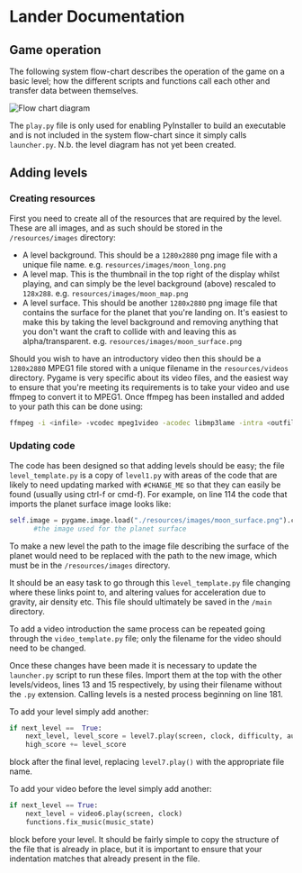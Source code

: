 # Lander Documentation

## Game operation

The following system flow-chart describes the operation of the game on a basic
level; how the different scripts and functions call each other and transfer
data between themselves.

![Flow chart diagram](https://lh3.googleusercontent.com/Brt920IhSKhfOq0ALzMpOdjWwzojpnOxAk6ZETkbvj9oKLR92X5Cm0twrk-qM_8t6-Moiv6MhbvkVqBAk-ACcwVjsmxQN137f6sykkID0ezsnvMF7EHRy-9qc6s7aATYyzP9qsOB77spZ8-_8_P1wInhHZ959kGK9xB4bYSSREITPYfTEkjwOMYOXaZTVC8u19QI4nvlcXN6hHXY_FWvt-f0Ae_CUn-QF69nuuZe9anT24rzzKVcbTw5uqedjXJ2EK0BML6czo6z4ic1E_d5_um3LdpRKE-A1alznFGuU9wd_qxKq5k4RBwVDQ7k_S4c451itgHFdLqFSU4FuiL-9kpt-2q3a113fie0XUnWuxaGYW9j9uXWvN8iucMbkPlIYMEWCEkhqEukA448m_EGkj6cgmkximFANt7fzndqnhUiXZXV2g_yG3aSY8W8wJP6n5b701MIN99OtyCekznl6DZN7UyyxrkGiDVfTVufhN2mBTzyvpDMmWt_h9DYt136va8dL8G9kTNQyLXOnGXZwCGtF5YJ1FyY8hk_HVjbXTfIyK4yqAVToqz0c-Ymhc-fGQP8e5uC=w3201-h1509)

The `play.py` file is only used for enabling PyInstaller to build an executable and is not included in the system flow-chart since it simply calls `launcher.py`. N.b. the level diagram has not yet been created.

## Adding levels
### Creating resources

First you need to create all of the resources that are required by the level. These are all images, and as such should be stored in the `/resources/images` directory:

- A level background. This should be a `1280x2880` png image file with a unique file name. e.g. `resources/images/moon_long.png`
- A level map. This is the thumbnail in the top right of the display whilst playing, and can simply be the level background (above) rescaled to `128x288`. e.g. `resources/images/moon_map.png`
- A level surface. This should be another `1280x2880` png image file that contains the surface for the planet that you're landing on. It's easiest to make this by taking the level background and removing anything that you don't want the craft to collide with and leaving this as alpha/transparent. e.g. `resources/images/moon_surface.png`

Should you wish to have an introductory video then this should be a `1280x2880` MPEG1 file stored with a unique filename in the `resources/videos` directory. Pygame is very specific about its video files, and the easiest way to ensure that you're meeting its requirements is to take your video and use ffmpeg to convert it to MPEG1. Once ffmpeg has been installed and added to your path this can be done using:

```bash
ffmpeg -i <infile> -vcodec mpeg1video -acodec libmp3lame -intra <outfile.mpg>
```

### Updating code

The code has been designed so that adding levels should be easy; the file `level_template.py` is a copy of `level1.py` with areas of the code that are likely to need updating marked with `#CHANGE_ME` so that they can easily be found (usually using ctrl-f or cmd-f). For example, on line 114 the code that imports the planet surface image looks like:

```python
self.image = pygame.image.load("./resources/images/moon_surface.png").convert_alpha() #CHANGE_ME
      #the image used for the planet surface
```

To make a new level the path to the image file describing the surface of the planet would need to be replaced with the path to the new image, which must be in the `/resources/images` directory.

It should be an easy task to go through this `level_template.py` file  changing where these links point to, and altering values for acceleration due to gravity, air density etc. This file should ultimately be saved in the `/main` directory.

To add a video introduction the same process can be repeated going through the `video_template.py` file; only the filename for the video should need to be changed.

Once these changes have been made it is necessary to update the `launcher.py` script to run these files. Import them at the top with  the other levels/videos, lines 13 and 15 respectively, by using their filename without the `.py` extension. Calling levels is a nested process beginning on line 181.

To add your level simply add another:

```python
if next_level ==  True:
    next_level, level_score = level7.play(screen, clock, difficulty, audio_state)
    high_score += level_score
```

block after the final level, replacing `level7.play()` with the appropriate file name.

To add your video before the level simply add another:

```python
if next_level == True:
    next_level = video6.play(screen, clock)
    functions.fix_music(music_state)
```

block before your level. It should be fairly simple to copy the structure of the file that is already in place, but it is important to ensure that your indentation matches that already present in the file.
